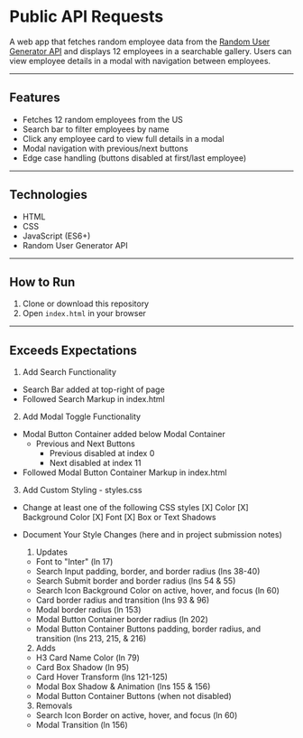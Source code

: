 # Public API Requests

A web app that fetches random employee data from the [Random User Generator API](https://randomuser.me/) and displays 12 employees in a searchable gallery. Users can view employee details in a modal with navigation between employees.

---

## Features

- Fetches 12 random employees from the US
- Search bar to filter employees by name
- Click any employee card to view full details in a modal
- Modal navigation with previous/next buttons
- Edge case handling (buttons disabled at first/last employee)

---

## Technologies

- HTML
- CSS
- JavaScript (ES6+)
- Random User Generator API

---

## How to Run

1. Clone or download this repository  
2. Open `index.html` in your browser  

---

## Exceeds Expectations

1. Add Search Functionality
  - Search Bar added at top-right of page
  - Followed Search Markup in index.html

2. Add Modal Toggle Functionality
  - Modal Button Container added below Modal Container
    - Previous and Next Buttons
      - Previous disabled at index 0
      - Next disabled at index 11
  - Followed Modal Button Container Markup in index.html

3. Add Custom Styling - styles.css
  - Change at least one of the following CSS styles
    [X] Color
    [X] Background Color
    [X] Font
    [X] Box or Text Shadows
  - Document Your Style Changes (here and in project submission notes)

    1. Updates 
      - Font to "Inter" (ln 17)
      - Search Input padding, border, and border radius (lns 38-40)
      - Search Submit border and border radius (lns 54 & 55)
      - Search Icon Background Color on active, hover, and focus (ln 60)
      - Card border radius and transition (lns 93 & 96)
      - Modal border radius (ln 153)
      - Modal Button Container border radius (ln 202)
      - Modal Button Container Buttons padding, border radius, and transition (lns 213, 215, & 216)
    2. Adds
      - H3 Card Name Color (ln 79)
      - Card Box Shadow (ln 95)
      - Card Hover Transform (lns 121-125)
      - Modal Box Shadow & Animation (lns 155 & 156)
      - Modal Button Container Buttons (when not disabled)
    3. Removals
      - Search Icon Border on active, hover, and focus (ln 60)
      - Modal Transition (ln 156)